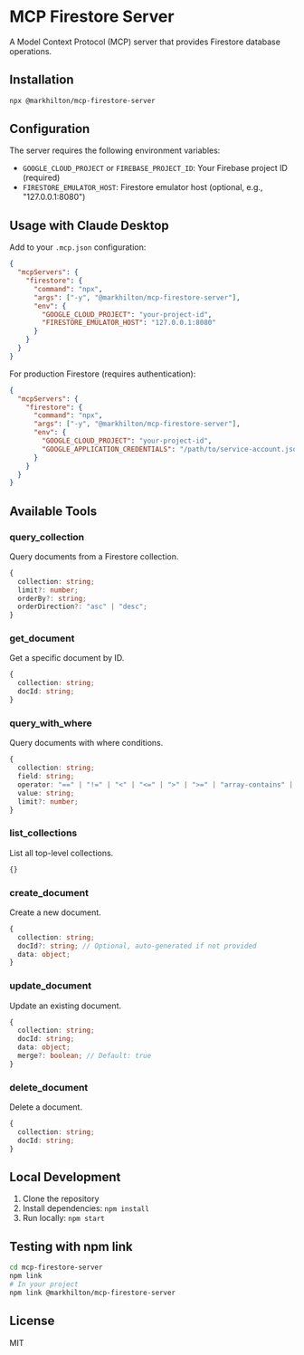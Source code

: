 # MCP Firestore Server

A Model Context Protocol (MCP) server that provides Firestore database operations.

## Installation

```bash
npx @markhilton/mcp-firestore-server
```

## Configuration

The server requires the following environment variables:

- `GOOGLE_CLOUD_PROJECT` or `FIREBASE_PROJECT_ID`: Your Firebase project ID (required)
- `FIRESTORE_EMULATOR_HOST`: Firestore emulator host (optional, e.g., "127.0.0.1:8080")

## Usage with Claude Desktop

Add to your `.mcp.json` configuration:

```json
{
  "mcpServers": {
    "firestore": {
      "command": "npx",
      "args": ["-y", "@markhilton/mcp-firestore-server"],
      "env": {
        "GOOGLE_CLOUD_PROJECT": "your-project-id",
        "FIRESTORE_EMULATOR_HOST": "127.0.0.1:8080"
      }
    }
  }
}
```

For production Firestore (requires authentication):
```json
{
  "mcpServers": {
    "firestore": {
      "command": "npx",
      "args": ["-y", "@markhilton/mcp-firestore-server"],
      "env": {
        "GOOGLE_CLOUD_PROJECT": "your-project-id",
        "GOOGLE_APPLICATION_CREDENTIALS": "/path/to/service-account.json"
      }
    }
  }
}
```

## Available Tools

### query_collection
Query documents from a Firestore collection.

```typescript
{
  collection: string;
  limit?: number;
  orderBy?: string;
  orderDirection?: "asc" | "desc";
}
```

### get_document
Get a specific document by ID.

```typescript
{
  collection: string;
  docId: string;
}
```

### query_with_where
Query documents with where conditions.

```typescript
{
  collection: string;
  field: string;
  operator: "==" | "!=" | "<" | "<=" | ">" | ">=" | "array-contains" | "in" | "array-contains-any";
  value: string;
  limit?: number;
}
```

### list_collections
List all top-level collections.

```typescript
{}
```

### create_document
Create a new document.

```typescript
{
  collection: string;
  docId?: string; // Optional, auto-generated if not provided
  data: object;
}
```

### update_document
Update an existing document.

```typescript
{
  collection: string;
  docId: string;
  data: object;
  merge?: boolean; // Default: true
}
```

### delete_document
Delete a document.

```typescript
{
  collection: string;
  docId: string;
}
```

## Local Development

1. Clone the repository
2. Install dependencies: `npm install`
3. Run locally: `npm start`

## Testing with npm link

```bash
cd mcp-firestore-server
npm link
# In your project
npm link @markhilton/mcp-firestore-server
```

## License

MIT
